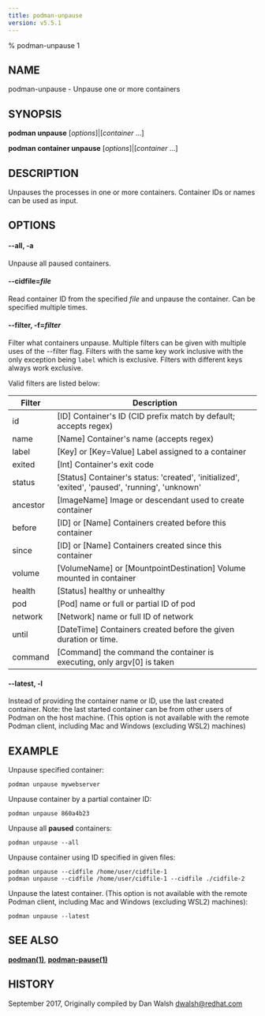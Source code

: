 ```yaml
---
title: podman-unpause
version: v5.5.1
---
```


% podman-unpause 1

## NAME
podman\-unpause - Unpause one or more containers

## SYNOPSIS
**podman unpause** [*options*]|[*container* ...]

**podman container unpause** [*options*]|[*container* ...]

## DESCRIPTION
Unpauses the processes in one or more containers.  Container IDs or names can be used as input.

## OPTIONS

#### **--all**, **-a**

Unpause all paused containers.


[//]: # (BEGIN included file options/cidfile.read.md)
#### **--cidfile**=*file*

Read container ID from the specified *file* and unpause the container.
Can be specified multiple times.

[//]: # (END   included file options/cidfile.read.md)

#### **--filter**, **-f**=*filter*

Filter what containers unpause.
Multiple filters can be given with multiple uses of the --filter flag.
Filters with the same key work inclusive with the only exception being
`label` which is exclusive. Filters with different keys always work exclusive.

Valid filters are listed below:

| **Filter** | **Description**                                                                                 |
|------------|-------------------------------------------------------------------------------------------------|
| id         | [ID] Container's ID (CID prefix match by default; accepts regex)                                |
| name       | [Name] Container's name (accepts regex)                                                         |
| label      | [Key] or [Key=Value] Label assigned to a container                                              |
| exited     | [Int] Container's exit code                                                                     |
| status     | [Status] Container's status: 'created', 'initialized', 'exited', 'paused', 'running', 'unknown' |
| ancestor   | [ImageName] Image or descendant used to create container                                        |
| before     | [ID] or [Name] Containers created before this container                                         |
| since      | [ID] or [Name] Containers created since this container                                          |
| volume     | [VolumeName] or [MountpointDestination] Volume mounted in container                             |
| health     | [Status] healthy or unhealthy                                                                   |
| pod        | [Pod] name or full or partial ID of pod                                                         |
| network    | [Network] name or full ID of network                                                            |
| until      | [DateTime] Containers created before the given duration or time.                                |
| command    | [Command] the command the container is executing, only argv[0] is taken  |


[//]: # (BEGIN included file options/latest.md)
#### **--latest**, **-l**

Instead of providing the container name or ID, use the last created container.
Note: the last started container can be from other users of Podman on the host machine.
(This option is not available with the remote Podman client, including Mac and Windows
(excluding WSL2) machines)

[//]: # (END   included file options/latest.md)

## EXAMPLE

Unpause specified container:
```
podman unpause mywebserver
```

Unpause container by a partial container ID:
```
podman unpause 860a4b23
```

Unpause all **paused** containers:
```
podman unpause --all
```

Unpause container using ID specified in given files:
```
podman unpause --cidfile /home/user/cidfile-1
podman unpause --cidfile /home/user/cidfile-1 --cidfile ./cidfile-2
```

Unpause the latest container. (This option is not available with the remote Podman client, including Mac and Windows (excluding WSL2) machines):
```
podman unpause --latest
```

## SEE ALSO
**[podman(1)](podman.1.md)**, **[podman-pause(1)](podman-pause.1.md)**

## HISTORY
September 2017, Originally compiled by Dan Walsh <dwalsh@redhat.com>
